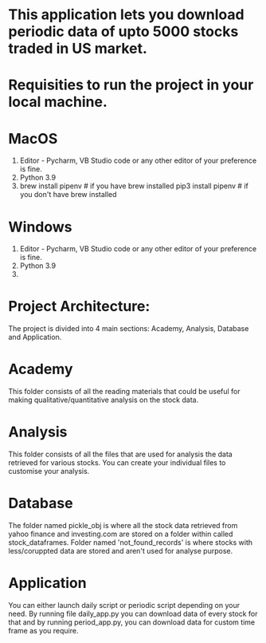 # This application lets you download periodic data of upto 5000 stocks traded in US market.

# Requisities to run the project in your local machine.

# MacOS
1. Editor - Pycharm, VB Studio code or any other editor of your preference is fine.
2. Python 3.9
3. brew install pipenv # if you have brew installed
   pip3 install pipenv # if you don't have brew installed
   
# Windows
1. Editor - Pycharm, VB Studio code or any other editor of your preference is fine.
2. Python 3.9
3. 

# Project Architecture:
The project is divided into 4 main sections: Academy, Analysis, Database and Application.

# Academy
This folder consists of all the reading materials that could be useful for making qualitative/quantitative analysis on the stock data. 

# Analysis
This folder consists of all the files that are used for analysis the data retrieved for various stocks. You can create your individual files to customise your analysis.

# Database
The folder named pickle_obj is where all the stock data retrieved from yahoo finance and investing.com are stored on a folder within called stock_dataframes. Folder named 'not_found_records' is where stocks with less/coruppted data are stored and aren't used for analyse purpose.

# Application
You can either launch daily script or periodic script depending on your need. By running file daily_app.py you can download data of every stock for that and by running period_app.py, you can download data for custom time frame as you require.

